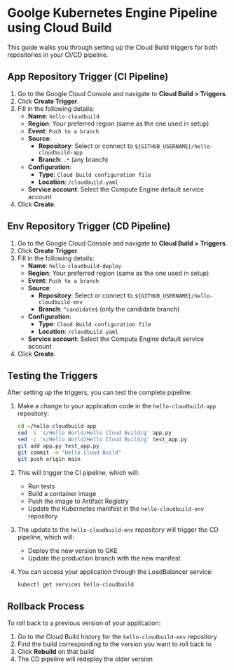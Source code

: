 # Goolge Kubernetes Engine Pipeline using Cloud Build

This guide walks you through setting up the Cloud Build triggers for both repositories in your CI/CD pipeline.

## App Repository Trigger (CI Pipeline)

1. Go to the Google Cloud Console and navigate to **Cloud Build > Triggers**.
2. Click **Create Trigger**.
3. Fill in the following details:
   - **Name**: `hello-cloudbuild`
   - **Region**: Your preferred region (same as the one used in setup)
   - **Event**: `Push to a branch`
   - **Source**:
     - **Repository**: Select or connect to `${GITHUB_USERNAME}/hello-cloudbuild-app`
     - **Branch**: `.*` (any branch)
   - **Configuration**:
     - **Type**: `Cloud Build configuration file`
     - **Location**: `/cloudbuild.yaml`
   - **Service account**: Select the Compute Engine default service account
4. Click **Create**.

## Env Repository Trigger (CD Pipeline) 

1. Go to the Google Cloud Console and navigate to **Cloud Build > Triggers**.
2. Click **Create Trigger**.
3. Fill in the following details:
   - **Name**: `hello-cloudbuild-deploy`
   - **Region**: Your preferred region (same as the one used in setup)
   - **Event**: `Push to a branch`
   - **Source**:
     - **Repository**: Select or connect to `${GITHUB_USERNAME}/hello-cloudbuild-env`
     - **Branch**: `^candidate$` (only the candidate branch)
   - **Configuration**:
     - **Type**: `Cloud Build configuration file`
     - **Location**: `/cloudbuild.yaml`
   - **Service account**: Select the Compute Engine default service account
4. Click **Create**.

## Testing the Triggers

After setting up the triggers, you can test the complete pipeline:

1. Make a change to your application code in the `hello-cloudbuild-app` repository:
   ```bash
   cd ~/hello-cloudbuild-app
   sed -i 's/Hello World/Hello Cloud Build/g' app.py
   sed -i 's/Hello World/Hello Cloud Build/g' test_app.py
   git add app.py test_app.py
   git commit -m "Hello Cloud Build"
   git push origin main
   ```

2. This will trigger the CI pipeline, which will:
   - Run tests
   - Build a container image
   - Push the image to Artifact Registry
   - Update the Kubernetes manifest in the `hello-cloudbuild-env` repository

3. The update to the `hello-cloudbuild-env` repository will trigger the CD pipeline, which will:
   - Deploy the new version to GKE
   - Update the production branch with the new manifest

4. You can access your application through the LoadBalancer service:
   ```bash
   kubectl get services hello-cloudbuild
   ```

## Rollback Process

To roll back to a previous version of your application:

1. Go to the Cloud Build history for the `hello-cloudbuild-env` repository
2. Find the build corresponding to the version you want to roll back to
3. Click **Rebuild** on that build
4. The CD pipeline will redeploy the older version
